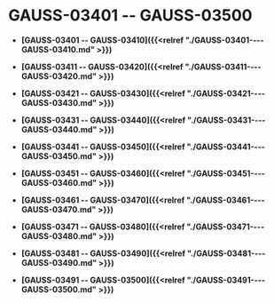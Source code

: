 # GAUSS-03401 -- GAUSS-03500

-   **[GAUSS-03401 -- GAUSS-03410]({{<relref "./GAUSS-03401----GAUSS-03410.md" >}})**  

-   **[GAUSS-03411 -- GAUSS-03420]({{<relref "./GAUSS-03411----GAUSS-03420.md" >}})**  

-   **[GAUSS-03421 -- GAUSS-03430]({{<relref "./GAUSS-03421----GAUSS-03430.md" >}})**  

-   **[GAUSS-03431 -- GAUSS-03440]({{<relref "./GAUSS-03431----GAUSS-03440.md" >}})**  

-   **[GAUSS-03441 -- GAUSS-03450]({{<relref "./GAUSS-03441----GAUSS-03450.md" >}})**  

-   **[GAUSS-03451 -- GAUSS-03460]({{<relref "./GAUSS-03451----GAUSS-03460.md" >}})**  

-   **[GAUSS-03461 -- GAUSS-03470]({{<relref "./GAUSS-03461----GAUSS-03470.md" >}})**  

-   **[GAUSS-03471 -- GAUSS-03480]({{<relref "./GAUSS-03471----GAUSS-03480.md" >}})**  

-   **[GAUSS-03481 -- GAUSS-03490]({{<relref "./GAUSS-03481----GAUSS-03490.md" >}})**  

-   **[GAUSS-03491 -- GAUSS-03500]({{<relref "./GAUSS-03491----GAUSS-03500.md" >}})**  


